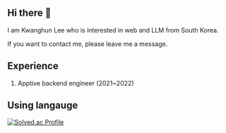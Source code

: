 ## Hi there 👋
I am Kwanghun Lee who is interested in web and LLM from South Korea.

If you want to contact me, please leave me a message.

## Experience
1. Apptive backend engineer (2021~2022)

## Using langauge 

[![Solved.ac Profile](http://mazassumnida.wtf/api/v2/generate_badge?boj=khuni)](https://solved.ac/khuni/)


<!--
**khuni1/khuni1** is a ✨ _special_ ✨ repository because its `README.md` (this file) appears on your GitHub profile.

Here are some ideas to get you started:

- 🔭 I’m currently working on ...
- 🌱 I’m currently learning ...
- 👯 I’m looking to collaborate on ...
- 🤔 I’m looking for help with ...
- 💬 Ask me about ...
- 📫 How to reach me: ...
- 😄 Pronouns: ...
- ⚡ Fun fact: ...
-->
